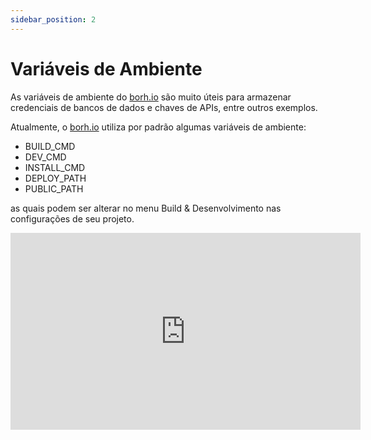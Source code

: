 ```yaml
---
sidebar_position: 2
---
```


# Variáveis de Ambiente

As variáveis de ambiente do [borh.io](http://bohr.io "borh.io") são muito úteis para armazenar credenciais de bancos de dados e chaves de APIs, entre outros exemplos.

Atualmente, o [borh.io](http://bohr.io "borh.io") utiliza por padrão algumas variáveis de ambiente:
- BUILD_CMD
- DEV_CMD
- INSTALL_CMD
- DEPLOY_PATH
- PUBLIC_PATH

as quais podem ser alterar no menu Build & Desenvolvimento nas configurações de seu projeto.

<iframe width="560" height="315" src="https://www.youtube.com/embed/CNx7kQZ5-II" title="YouTube video player" frameborder="0" allow="accelerometer; autoplay; clipboard-write; encrypted-media; gyroscope; picture-in-picture" allowfullscreen></iframe>
